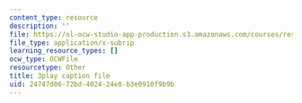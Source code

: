 ```yaml
---
content_type: resource
description: ''
file: https://ol-ocw-studio-app-production.s3.amazonaws.com/courses/res-3-002-collaborative-design-and-creative-expression-with-arduino-microcontrollers-january-iap-2017/24747d0672bd402424e8b3e0910f9b9b_2039260.srt
file_type: application/x-subrip
learning_resource_types: []
ocw_type: OCWFile
resourcetype: Other
title: 3play caption file
uid: 24747d06-72bd-4024-24e8-b3e0910f9b9b
---
```

